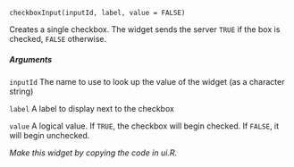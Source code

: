 
    checkboxInput(inputId, label, value = FALSE)
    
Creates a single checkbox. The widget sends the server `TRUE` if the box is checked, `FALSE` otherwise.

##### Arguments

`inputId` 
The name to use to look up the value of the widget (as a character string)

`label` 
A label to display next to the checkbox

`value` 
A logical value. If `TRUE`, the checkbox will begin checked. If `FALSE`, it will begin unchecked. 

_Make this widget by copying the code in ui.R._
